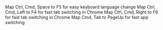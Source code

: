 Map Ctrl, Cmd, Space to F5 for easy keyboard language change
Map Ctrl, Cmd, Left to F4 for fast tab switching in Chrome
Map Ctrl, Cmd, Right to F6 for fast tab switching in Chrome
Map Cmd, Tab to PageUp for fast app switching
